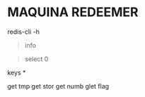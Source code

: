 MAQUINA REDEEMER
================

redis-cli -h

> info

> select 0

keys *

get tmp
get stor
get numb
glet flag
